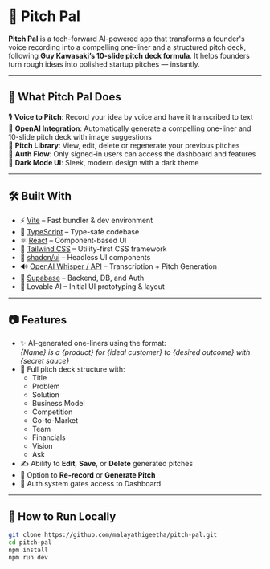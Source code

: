 # 🤖 Pitch Pal

**Pitch Pal** is a tech-forward AI-powered app that transforms a founder's voice recording into a compelling one-liner and a structured pitch deck, following **Guy Kawasaki’s 10-slide pitch deck formula**. It helps founders turn rough ideas into polished startup pitches — instantly.

---

## 🚀 What Pitch Pal Does

🎙️ **Voice to Pitch**: Record your idea by voice and have it transcribed to text  
🧠 **OpenAI Integration**: Automatically generate a compelling one-liner and 10-slide pitch deck with image suggestions  
📁 **Pitch Library**: View, edit, delete or regenerate your previous pitches  
🔐 **Auth Flow**: Only signed-in users can access the dashboard and features  
🌙 **Dark Mode UI**: Sleek, modern design with a dark theme

---

## 🛠️ Built With

- ⚡ [Vite](https://vitejs.dev/) – Fast bundler & dev environment
- 🔡 [TypeScript](https://www.typescriptlang.org/) – Type-safe codebase
- ⚛️ [React](https://reactjs.org/) – Component-based UI
- 🎨 [Tailwind CSS](https://tailwindcss.com/) – Utility-first CSS framework
- 🧩 [shadcn/ui](https://ui.shadcn.dev/) – Headless UI components
- 🔊 [OpenAI Whisper / API](https://platform.openai.com/) – Transcription + Pitch Generation
- 🧱 [Supabase](https://supabase.com/) – Backend, DB, and Auth
- 🎨 Lovable AI – Initial UI prototyping & layout

---

## 📷 Features

- ✨ AI-generated one-liners using the format:  
  _{Name} is a {product} for {ideal customer} to {desired outcome} with {secret sauce}_  
- 🧾 Full pitch deck structure with:
  - Title
  - Problem
  - Solution
  - Business Model
  - Competition
  - Go-to-Market
  - Team
  - Financials
  - Vision
  - Ask
- ✍️ Ability to **Edit**, **Save**, or **Delete** generated pitches
- 🔁 Option to **Re-record** or **Generate Pitch**
- 🔑 Auth system gates access to Dashboard

---

## 🧪 How to Run Locally

```bash
git clone https://github.com/malayathigeetha/pitch-pal.git
cd pitch-pal
npm install
npm run dev
